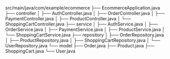 src/main/java/com/example/ecommerce
├── EcommerceApplication.java
├── controller
│   ├── AuthController.java
│   ├── OrderController.java
│   ├── PaymentController.java
│   ├── ProductController.java
│   └── ShoppingCartController.java
├── service
│   ├── AuthService.java
│   ├── OrderService.java
│   ├── PaymentService.java
│   ├── ProductService.java
│   └── ShoppingCartService.java
├── repository
│   ├── OrderRepository.java
│   ├── ProductRepository.java
│   ├── ShoppingCartRepository.java
│   └── UserRepository.java
└── model
├── Order.java
├── Product.java
├── ShoppingCart.java
└── User.java
